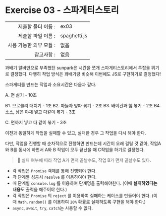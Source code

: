 # Exercise 03 - 스파게티스토리

|                      |                    |
| --------------------:| ------------------ |
|   제출할 폴더 이름 :     |  ex03              |
|   제출할 파일 이름 :     |  spaghetti.js      |
|   사용 가능한 외부 모듈 : |  없음               |
|   참고사항 :           |  없음                |

꽈배기 알바만으로 부족했던 sunpark은 시간을 쪼개 스파게티스토리에서 투잡을 뛰기로 결정했다. 다행히 작업 방식은 꽈배기랑 비슷해 이번에도 JS로 구현하기로 결정했다!

스파게티를 만드는 작업과 소요시간은 다음과 같다.

A. 면 삶기 - 10초

B1. 브로콜리 대치기 - 1초
B2. 마늘과 양파 볶기 - 2초
B3. 배이컨과 햄 볶기 - 2초
B4. 소스, 남은 야채 넣고 다같이 볶기 - 3초

C. 면까지 넣고 다 같이 볶기 - 3초

이전과 동일하게 작업을 실패할 수 있고, 실패한 경우 그 작업을 다시 해야 한다. 

다만, 작업을 진행할 때 순차적으로 진행하면 만드는데 시간이 오래 걸릴 것 같아, 작업A와 B를 동시에 하면서 A와 B 작업이 모두 끝났을 때 C작업을 하기로 결정했다. 

> 🤔 실패 여부에 따라 작업 A가 먼저 끝날수도, 작업 B가 먼저 끝날수도 있다.

- 각 작업은 `Promise` 객체를 통해 진행되야 한다.
- 각 단계별 성공시 `resolve` 를 이용하여야 한다.
- 매 단계별 `console.log` 를 이용하여 단계명을 출력해야한다. (이때 **실패하였다는 내용**도 출력을 해주어야 한다.)
- 각 작업은 `Promise` 의 `reject` 를 이용하여 실패하는 케이스를 만들어야 한다. (이 때 `Math.random()` 를 이용하여 `20%` 확률로 실패하도록 구현을 해야 한다.)
- `async`, `await`, `try`, `catch`는 사용할 수 없다.
